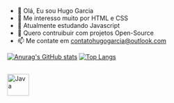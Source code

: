 - 👋 Olá, Eu sou Hugo Garcia
- 👀 Me interesso muito por HTML e CSS
- 🌱 Atualmente estudando Javascript
- 💞️ Quero contruibuir com projetos Open-Source
- 📫 Me contate em contatohugogarcia@outlook.com

[![Anurag's GitHub stats](https://github-readme-stats.vercel.app/api?username=hugogacia360&count_private=true&show_icons=true&theme=radical&count_private=true&layout=compact)](https://github.com/anuraghazra/github-readme-stats)    [![Top Langs](https://github-readme-stats.vercel.app/api/top-langs/?username=hugogacia360&theme=radical&layout=compact)](https://github.com/anuraghazra/github-readme-stats)

<div style "display" inline _block"><br>
<img align="center" alt="Java" height="50" width="50" src="https://raw.githubusercontent.com/jmnote/z-icons/master/svg/java.svg">
